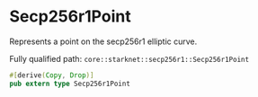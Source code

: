 # Secp256r1Point

Represents a point on the secp256r1 elliptic curve.

Fully qualified path: `core::starknet::secp256r1::Secp256r1Point`

```rust
#[derive(Copy, Drop)]
pub extern type Secp256r1Point
```

